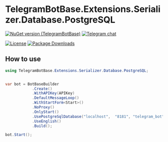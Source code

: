 # TelegramBotBase.Extensions.Serializer.Database.PostgreSQL

[![NuGet version (TelegramBotBase)](https://img.shields.io/nuget/v/TelegramBotBase.Extensions.Serializer.Database.PostgreSQL.svg?style=flat-square)](https://www.nuget.org/packages/TelegramBotBase.Extensions.Serializer.Database.PostgreSQL/)
[![Telegram chat](https://img.shields.io/badge/Support_Chat-Telegram-blue.svg?style=flat-square)](https://www.t.me/tgbotbase)

[![License](https://img.shields.io/github/license/MajMcCloud/telegrambotframework.svg?style=flat-square&maxAge=2592000&label=License)](https://raw.githubusercontent.com/MajMcCloud/TelegramBotFramework/master/LICENCE.md)
[![Package Downloads](https://img.shields.io/nuget/dt/TelegramBotBase.Extensions.Serializer.Database.PostgreSQL.svg?style=flat-square&label=Package%20Downloads)](https://www.nuget.org/packages/TelegramBotBase.Extensions.Serializer.Database.PostgreSQL)

## How to use

```csharp
using TelegramBotBase.Extensions.Serializer.Database.PostgreSQL;


var bot = BotBaseBuilder
            .Create()
            .WithAPIKey(APIKey)
            .DefaultMessageLoop()
            .WithStartForm<Start>()
            .NoProxy()
            .OnlyStart()
            .UsePostgreSqlDatabase("localhost",  "8181", "telegram_bot")
            .UseEnglish()
            .Build();

bot.Start();
```
